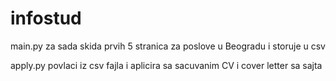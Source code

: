 # infostud

main.py
za sada skida prvih 5 stranica za poslove u Beogradu i storuje u csv

apply.py
povlaci iz csv fajla i aplicira sa sacuvanim CV i cover letter sa sajta